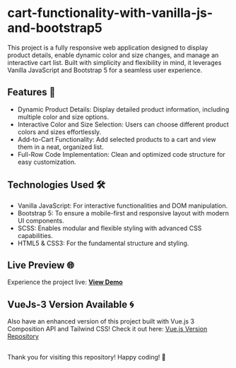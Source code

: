 # cart-functionality-with-vanilla-js-and-bootstrap5
 
This project is a fully responsive web application designed to display product details, enable dynamic color and size changes, and manage an interactive cart list. Built with simplicity and flexibility in mind, it leverages Vanilla JavaScript and Bootstrap 5 for a seamless user experience.

## Features 🚀

- Dynamic Product Details: Display detailed product information, including multiple color and size options.
- Interactive Color and Size Selection: Users can choose different product colors and sizes effortlessly.
- Add-to-Cart Functionality: Add selected products to a cart and view them in a neat, organized list.
- Full-Row Code Implementation: Clean and optimized code structure for easy customization.

## Technologies Used 🛠️ 

- Vanilla JavaScript: For interactive functionalities and DOM manipulation.
- Bootstrap 5: To ensure a mobile-first and responsive layout with modern UI components.
- SCSS: Enables modular and flexible styling with advanced CSS capabilities.
- HTML5 & CSS3: For the fundamental structure and styling.

## Live Preview 🌐

Experience the project live: [**View Demo**](https://cart-vue-js.netlify.app/)


## VueJs-3 Version Available 🌀

Also have an enhanced version of this project built with Vue.js 3 Composition API and Tailwind CSS! Check it out here: [Vue.js Version Repository](https://github.com/fahimahmedd/cart-functionality-with-vue-js-and-tailwindcss)

## 
Thank you for visiting this repository! Happy coding! 🎉
